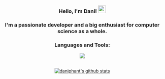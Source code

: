 <h3 align="center">Hello, I'm Dani!  <img height="24" src="https://emojipedia-us.s3.amazonaws.com/source/skype/289/ghost_1f47b.png"> </h3>
<h3 align="center">I'm a passionate developer and a big enthusiast for computer science as a whole.</h3>

<h3 align="center">Languages and Tools:</h3>
<p align="center">
<a href="https://skillicons.dev">
  <img src="https://skillicons.dev/icons?i=ts,nodejs,nextjs,nestjs,postgresql,jest,docker,dotnet,python,golang,vscode" />
</a>
</p>

<br>

<div align="center">
  <a href="https://github.com/anuraghazra/github-readme-stats"><img align="center" src="https://github-readme-stats.vercel.app/api?username=daniphant&theme=monokai&hide=issues,contribs&count_private=true" alt="daniphant's github stats" /></a>
 </div>
